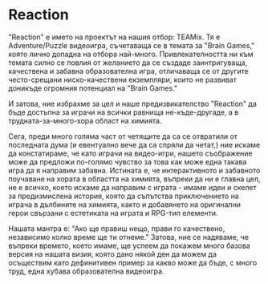 # Reaction

"Reaction" e името на проектът на нашия отбор: TEAMix. Тя е Adventure/Puzzle видеоигра, съчетаваща се в темата за "Brain Games," която лично допадна на отбора най-много.  Привлекателността ни към темата силно се повлия от желанието да се създаде заинтригуваща, качествена и забавна образователна игра, отличаваща се от другите често-срещани ниско-качествени екземпляри, които не развиват доникъде огромния потенциал на "Brain Games." 

 И затова, ние избрахме за цел и наше предизвикателство "Reaction" да бъде достъпна за играчи на всички равнища не-къде-другаде, а в трудната-за-много-хора област на химията. 

Сега, преди много голяма част от четящите да сa се отвратили от последната дума (и евентуално вече да са спряли да четaт,) ние искаме да констатираме, че като играчи на видео-игри, нашето съображение може да предложи по-голямо чувство за това как може една такава игра да я направим забавна. Истината е, че интерактивното и забавното поучаване на хората в областта на химията, въпреки да ни е главна цел, не е всичко, което искаме да направим с играта - имаме идеи и скелет за предизмислена история, която да съпътства приключението на играча в дълбините на химията, както и добавянето на оригинални герои свързани с естетиката на играта и RPG-тип елементи.

Нашата мантра е: "Ако ще правиш нещо, прави го качествено, независимо колко време ще ти отнеме." Затова, ние се надяваме, че въпреки времето, което имаме, ще успеем да покажем много базова версия на нашата визия, която дано някой ден да можем да осъществим като дефинитивен пример за какво може да бъде, с много труд, една хубава образователна видеоигра.
